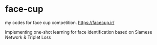 # face-cup
my codes for face cup competition. https://facecup.ir/

implementing one-shot learning for face identification based on Siamese Network & Triplet Loss
